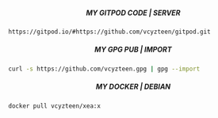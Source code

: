 ##### <p align="center">MY GITPOD CODE | SERVER</p>
```bash
https://gitpod.io/#https://github.com/vcyzteen/gitpod.git
```
##### <p align="center">MY GPG PUB | IMPORT</p>
```bash
curl -s https://github.com/vcyzteen.gpg | gpg --import
```
##### <p align="center">MY DOCKER | DEBIAN</p>
```bash
docker pull vcyzteen/xea:x
```
